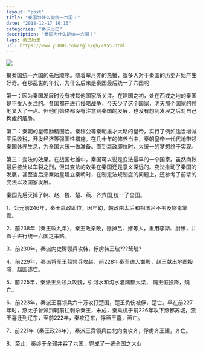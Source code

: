 ```yaml
---
layout: "post"
title: "秦国为什么能统一六国？"
date: "2018-12-17 16:15"
categories: "秦汉历史"
description: "秦国为什么能统一六国？"
tags: 秦汉历史
url: https://www.y5000.com/zgls/qh/2955.html
---
```






![](https://img.y5000.com/uploads/allimg/160724/4-160H4230Q4211.jpg)

揭秦国统一六国的先后顺序。随着芈月传的热播，很多人对于秦国的历史开始产生好奇。在那乱世的年代，为什么后来是秦国最后统一了六国呢

第一：因为秦国发展时没有被其他国家所关注。在建国之初，处在西戎之地的秦国是不受人关注的。各国都在进行侵略战争，今天少了这个国家，明天那个国家的领地又大了一点。但他们始终都没有注意到秦国的发展，也没有想到发展之后对自己构成的威胁。

第二：秦朝的皇帝励精图治。秦穆公等秦朝雄才大略的皇帝，实行了例如适当增减平民收税，开发经济等强国性措施。在几十年的修养当中，秦朝皇帝一代代地带领秦国休养生息，为全国大统一做准备。直到嬴政即位时，大统一的梦想终于实现。

第三：变法的效果。在战国七雄中，秦国可以说是变法最早的一个国家。虽然商鞅最后被处以车裂之刑，但其变法的效果在秦国还是意义深远的。变法推动了秦国的发展，甚至当后来秦始皇建立秦朝时，在制定法规制度的问题上，还参考了前辈的变法以及国家发展。

秦国先后灭掉了韩、赵、魏、楚、燕、齐六国,统一了全国。

1、公元前246年，秦王嬴政即位，因年幼，朝政由太后和相国吕不韦及嫪毒掌管。

2、前238年（秦王政九年），秦王政亲政，除掉吕、嫪等人，重用李斯、尉缭，并着手进行统一六国之策略。

3、前230年，秦派内史腾领兵攻韩，俘虏韩王玻???鹜觥?

4、前229年，秦派将军王翦领兵攻赵，前228年秦军进入邯郸，赵王献出地图投降，赵国遂亡。

5、前225年，秦派王贲领兵攻魏，引河水和沟水灌魏都大梁， 魏王假投降，魏亡。

6、前223年，秦派王翦领兵六十万攻打楚国，楚王负伤被俘，楚亡。早在前227年时，燕太子曾派荆轲前往刺杀秦王，未成，秦乘机于前226年攻下燕都苏城，燕王喜迁到辽东，至前222年，秦攻辽东，俘燕王喜，燕亡。

7、前221年（秦王政26年），秦派王贲领兵由北向南攻齐，俘虏齐王建，齐亡。

8、至此，秦终于全部并吞了六国，完成了一统全国之大业
